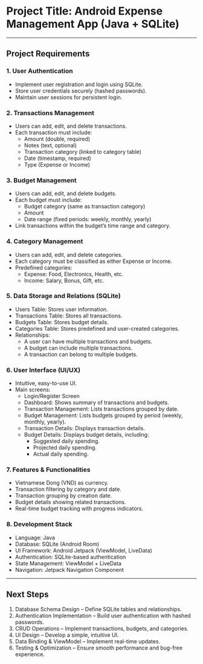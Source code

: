# Project Title: Android Expense Management App (Java + SQLite)

---

## Project Requirements

### 1. User Authentication
- Implement user registration and login using SQLite.
- Store user credentials securely (hashed passwords).
- Maintain user sessions for persistent login.

### 2. Transactions Management
- Users can add, edit, and delete transactions.
- Each transaction must include:
  - Amount (double, required)
  - Notes (text, optional)
  - Transaction category (linked to category table)
  - Date (timestamp, required)
  - Type (Expense or Income)

### 3. Budget Management
- Users can add, edit, and delete budgets.
- Each budget must include:
  - Budget category (same as transaction category)
  - Amount
  - Date range (fixed periods: weekly, monthly, yearly)
- Link transactions within the budget’s time range and category.

### 4. Category Management
- Users can add, edit, and delete categories.
- Each category must be classified as either Expense or Income.
- Predefined categories:
  - Expense: Food, Electronics, Health, etc.
  - Income: Salary, Bonus, Gift, etc.

### 5. Data Storage and Relations (SQLite)
- Users Table: Stores user information.
- Transactions Table: Stores all transactions.
- Budgets Table: Stores budget details.
- Categories Table: Stores predefined and user-created categories.
- Relationships:
  - A user can have multiple transactions and budgets.
  - A budget can include multiple transactions.
  - A transaction can belong to multiple budgets.

### 6. User Interface (UI/UX)
- Intuitive, easy-to-use UI.
- Main screens:
  - Login/Register Screen
  - Dashboard: Shows summary of transactions and budgets.
  - Transaction Management: Lists transactions grouped by date.
  - Budget Management: Lists budgets grouped by period (weekly, monthly, yearly).
  - Transaction Details: Displays transaction details.
  - Budget Details: Displays budget details, including:
    - Suggested daily spending.
    - Projected daily spending.
    - Actual daily spending.

### 7. Features & Functionalities
- Vietnamese Dong (VND) as currency.
- Transaction filtering by category and date.
- Transaction grouping by creation date.
- Budget details showing related transactions.
- Real-time budget tracking with progress indicators.

### 8. Development Stack
- Language: Java
- Database: SQLite (Android Room)
- UI Framework: Android Jetpack (ViewModel, LiveData)
- Authentication: SQLite-based authentication
- State Management: ViewModel + LiveData
- Navigation: Jetpack Navigation Component

---

## Next Steps
1. Database Schema Design – Define SQLite tables and relationships.
2. Authentication Implementation – Build user authentication with hashed passwords.
3. CRUD Operations – Implement transactions, budgets, and categories.
4. UI Design – Develop a simple, intuitive UI.
5. Data Binding & ViewModel – Implement real-time updates.
6. Testing & Optimization – Ensure smooth performance and bug-free experience.
